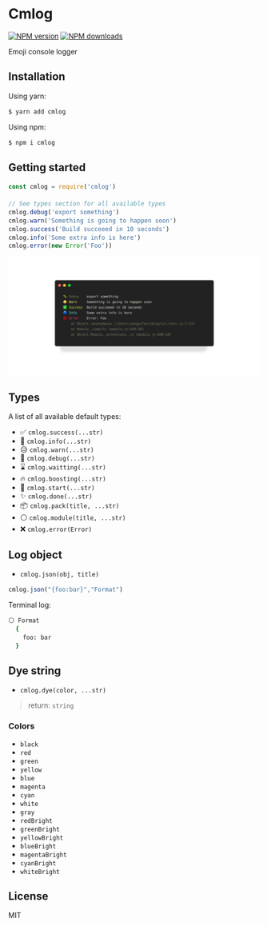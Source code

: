 # Cmlog

[![NPM version](https://img.shields.io/npm/v/cmlog.svg?style=flat)](https://npmjs.org/package/cmlog)
[![NPM downloads](http://img.shields.io/npm/dm/cmlog.svg?style=flat)](https://npmjs.org/package/cmlog)

Emoji console logger

## Installation

Using yarn:

```bash
$ yarn add cmlog
```

Using npm:

```bash
$ npm i cmlog
```

## Getting started

```js
const cmlog = require('cmlog')

// See types section for all available types
cmlog.debug('export something')
cmlog.warn('Something is going to happen soon')
cmlog.success('Build succeeed in 10 seconds')
cmlog.info('Some extra info is here')
cmlog.error(new Error('Foo'))
```

![preview](https://github.com/canisminor1990/cmlog/raw/master/public/preview.png)

## Types

A list of all available default types:

- ✅ `cmlog.success(...str)`
- 🔵 `cmlog.info(...str)`
- 😥 `cmlog.warn(...str)`
- 🐛 `cmlog.debug(...str)`
- ⌛ `cmlog.waitting(...str)`
- 🔥 `cmlog.boosting(...str)`
- 👶 `cmlog.start(...str)`
- ✨ `cmlog.done(...str)`
- 📦 `cmlog.pack(title, ...str)`
- ⚪ `cmlog.module(title, ...str)`
- ❌ `cmlog.error(Error)`


## Log object

- `cmlog.json(obj, title)`

```js
cmlog.json("{foo:bar}","Format")
```

Terminal log:

```bash
⚪ Format
  {
    foo: bar
  }
```

## Dye string

- `cmlog.dye(color, ...str)`

> return: `string`

### Colors

- `black`
- `red`
- `green`
- `yellow`
- `blue`
- `magenta`
- `cyan`
- `white`
- `gray`
- `redBright`
- `greenBright`
- `yellowBright`
- `blueBright`
- `magentaBright`
- `cyanBright`
- `whiteBright`

## License

MIT